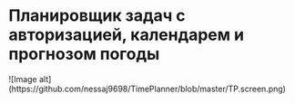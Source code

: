 <h1>Планировщик задач с авторизацией, календарем и прогнозом погоды</h1>
![Image alt](https://github.com/nessaj9698/TimePlanner/blob/master/TP.screen.png)
